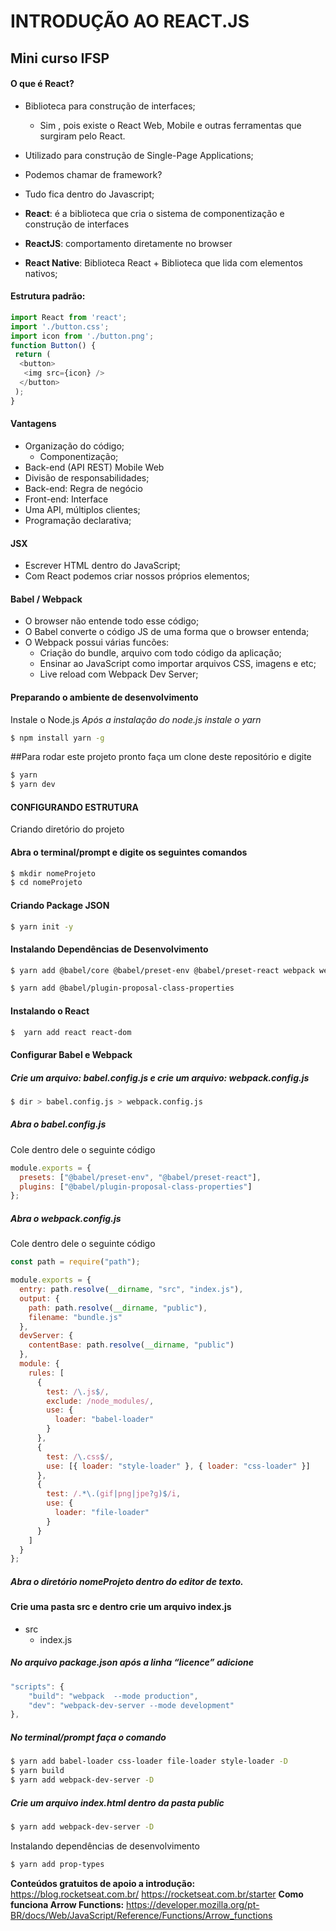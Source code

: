 
# INTRODUÇÃO AO REACT.JS
## Mini curso IFSP

#### O que é React?
* Biblioteca para construção de interfaces;
    * Sim , pois existe o React Web, Mobile e outras ferramentas que surgiram pelo React.
* Utilizado para construção de Single-Page Applications; 
* Podemos chamar de framework? 
* Tudo fica dentro do Javascript; 

* **React**: é a biblioteca que cria o sistema de componentização e construção de interfaces
* **ReactJS**: comportamento diretamente no browser 
* **React Native**: Biblioteca React + Biblioteca que lida com elementos nativos;
#### Estrutura padrão:

```javascript
import React from 'react';
import './button.css';
import icon from './button.png';
function Button() {
 return (
  <button>
   <img src={icon} />
  </button>
 );
}
```

#### Vantagens
-	Organização do código; 
    -	Componentização; 
-	Back-end (API REST) Mobile Web
-	Divisão de responsabilidades; 
-	Back-end: Regra de negócio
-	Front-end: Interface 
-	Uma API, múltiplos clientes; 
-	Programação declarativa;

#### JSX
-	Escrever HTML dentro do JavaScript;
-	Com React podemos criar nossos próprios elementos;


#### Babel / Webpack
-	O browser não entende todo esse código;
-	O Babel converte o código JS de uma forma que o browser entenda;
-	O Webpack possui várias funcões:
    -	Criação do bundle, arquivo com todo código da aplicação;
    -	Ensinar ao JavaScript como importar arquivos CSS, imagens e etc;
    -	Live reload com Webpack Dev Server;

#### Preparando o ambiente de desenvolvimento
Instale o Node.js
*Após a instalação do node.js instale o yarn*
```bash
$ npm install yarn -g
```

##Para rodar este projeto pronto faça um clone deste repositório e digite
```bash
$ yarn
$ yarn dev
```

#### CONFIGURANDO ESTRUTURA
Criando diretório do projeto
#### Abra o terminal/prompt e digite os seguintes comandos
```bash
$ mkdir nomeProjeto
$ cd nomeProjeto
```
#### Criando Package JSON
```bash
$ yarn init -y
```
#### Instalando Dependências de Desenvolvimento

```bash
$ yarn add @babel/core @babel/preset-env @babel/preset-react webpack webpack-cli –D

$ yarn add @babel/plugin-proposal-class-properties
```

#### Instalando o React
```bash
$  yarn add react react-dom
```
#### Configurar Babel e Webpack
##### Crie um arquivo: babel.config.js e crie um arquivo: webpack.config.js
```bash
$ dir > babel.config.js > webpack.config.js
```
##### Abra o babel.config.js
Cole dentro dele o seguinte código
```javascript
module.exports = {
  presets: ["@babel/preset-env", "@babel/preset-react"],
  plugins: ["@babel/plugin-proposal-class-properties"]
};
```
##### Abra o webpack.config.js
Cole dentro dele o seguinte código
```javascript
const path = require("path");

module.exports = {
  entry: path.resolve(__dirname, "src", "index.js"),
  output: {
    path: path.resolve(__dirname, "public"),
    filename: "bundle.js"
  },
  devServer: {
    contentBase: path.resolve(__dirname, "public")
  },
  module: {
    rules: [
      {
        test: /\.js$/,
        exclude: /node_modules/,
        use: {
          loader: "babel-loader"
        }
      },
      {
        test: /\.css$/,
        use: [{ loader: "style-loader" }, { loader: "css-loader" }]
      },
      {
        test: /.*\.(gif|png|jpe?g)$/i,
        use: {
          loader: "file-loader"
        }
      }
    ]
  }
};
```
##### Abra o diretório nomeProjeto dentro do editor de texto.
#### Crie uma pasta src e dentro crie um arquivo index.js
-	src
    -	index.js
##### No arquivo package.json após a linha “licence” adicione
```javascript
"scripts": {
    "build": "webpack  --mode production",
    "dev": "webpack-dev-server --mode development"
},
```

##### No terminal/prompt faça o comando
```bash
$ yarn add babel-loader css-loader file-loader style-loader -D
$ yarn build
$ yarn add webpack-dev-server -D
```

##### Crie um arquivo index.html dentro da pasta public
```bash
$ yarn add webpack-dev-server -D
```

Instalando dependências de desenvolvimento
```bash
$ yarn add prop-types
```

**Conteúdos gratuitos de apoio a introdução:**
https://blog.rocketseat.com.br/
https://rocketseat.com.br/starter
**Como funciona Arrow Functions:**
https://developer.mozilla.org/pt-BR/docs/Web/JavaScript/Reference/Functions/Arrow_functions

